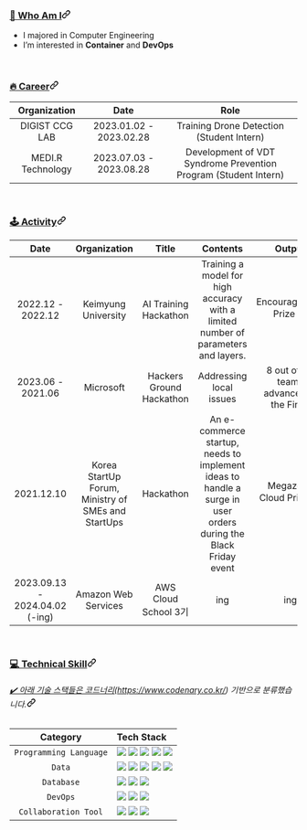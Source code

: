 <article class="markdown-body entry-content container-lg f5" itemprop="text"><h3 id="user-content--who-am-i" dir="auto"><a class="heading-link" href="#-who-am-i">🙌 Who Am I<svg class="octicon octicon-link" viewBox="0 0 16 16" version="1.1" width="16" height="16" aria-hidden="true"><path d="m7.775 3.275 1.25-1.25a3.5 3.5 0 1 1 4.95 4.95l-2.5 2.5a3.5 3.5 0 0 1-4.95 0 .751.751 0 0 1 .018-1.042.751.751 0 0 1 1.042-.018 1.998 1.998 0 0 0 2.83 0l2.5-2.5a2.002 2.002 0 0 0-2.83-2.83l-1.25 1.25a.751.751 0 0 1-1.042-.018.751.751 0 0 1-.018-1.042Zm-4.69 9.64a1.998 1.998 0 0 0 2.83 0l1.25-1.25a.751.751 0 0 1 1.042.018.751.751 0 0 1 .018 1.042l-1.25 1.25a3.5 3.5 0 1 1-4.95-4.95l2.5-2.5a3.5 3.5 0 0 1 4.95 0 .751.751 0 0 1-.018 1.042.751.751 0 0 1-1.042.018 1.998 1.998 0 0 0-2.83 0l-2.5 2.5a1.998 1.998 0 0 0 0 2.83Z"></path></svg></a></h3>
<ul dir="auto">
<li>I majored in Computer Engineering </li>
<li>I’m interested in <strong>Container</strong> and <strong>DevOps</strong></li>
</ul>
<br>
<h3 id="user-content-career" dir="auto"><a class="heading-link" href="#career">🔥&nbsp;Career<svg class="octicon octicon-link" viewBox="0 0 16 16" version="1.1" width="16" height="16" aria-hidden="true"><path d="m7.775 3.275 1.25-1.25a3.5 3.5 0 1 1 4.95 4.95l-2.5 2.5a3.5 3.5 0 0 1-4.95 0 .751.751 0 0 1 .018-1.042.751.751 0 0 1 1.042-.018 1.998 1.998 0 0 0 2.83 0l2.5-2.5a2.002 2.002 0 0 0-2.83-2.83l-1.25 1.25a.751.751 0 0 1-1.042-.018.751.751 0 0 1-.018-1.042Zm-4.69 9.64a1.998 1.998 0 0 0 2.83 0l1.25-1.25a.751.751 0 0 1 1.042.018.751.751 0 0 1 .018 1.042l-1.25 1.25a3.5 3.5 0 1 1-4.95-4.95l2.5-2.5a3.5 3.5 0 0 1 4.95 0 .751.751 0 0 1-.018 1.042.751.751 0 0 1-1.042.018 1.998 1.998 0 0 0-2.83 0l-2.5 2.5a1.998 1.998 0 0 0 0 2.83Z"></path></svg></a></h3>
<table>
<thead>
<tr>
<th align="center">Organization</th>
<th align="center">Date</th>
<th align="center">Role</th>
</tr>
</thead>
<tbody>
<tr>
<td align="center">DIGIST CCG LAB</td>
<td align="center">2023.01.02 - 2023.02.28</td>
<td align="center">Training Drone Detection (Student Intern)</td>
</tr>
  <tr>
<td align="center">MEDI.R Technology</td>
<td align="center">2023.07.03 - 2023.08.28</td>
<td align="center">Development of VDT Syndrome Prevention Program (Student Intern) </td>
</tr>
</tbody>
</table>
<br>
<h3 id="user-content-️activity" dir="auto"><a class="heading-link" href="#️activity">🕹️&nbsp;Activity<svg class="octicon octicon-link" viewBox="0 0 16 16" version="1.1" width="16" height="16" aria-hidden="true"><path d="m7.775 3.275 1.25-1.25a3.5 3.5 0 1 1 4.95 4.95l-2.5 2.5a3.5 3.5 0 0 1-4.95 0 .751.751 0 0 1 .018-1.042.751.751 0 0 1 1.042-.018 1.998 1.998 0 0 0 2.83 0l2.5-2.5a2.002 2.002 0 0 0-2.83-2.83l-1.25 1.25a.751.751 0 0 1-1.042-.018.751.751 0 0 1-.018-1.042Zm-4.69 9.64a1.998 1.998 0 0 0 2.83 0l1.25-1.25a.751.751 0 0 1 1.042.018.751.751 0 0 1 .018 1.042l-1.25 1.25a3.5 3.5 0 1 1-4.95-4.95l2.5-2.5a3.5 3.5 0 0 1 4.95 0 .751.751 0 0 1-.018 1.042.751.751 0 0 1-1.042.018 1.998 1.998 0 0 0-2.83 0l-2.5 2.5a1.998 1.998 0 0 0 0 2.83Z"></path></svg></a></h3>
<table>
<thead>
<tr>
<th align="center">Date</th>
<th align="center">Organization</th>
<th align="center">Title</th>
<th align="center">Contents</th>
<th align="center">Output</th>
</tr>
</thead>
<tbody>
<tr>
<td align="center">2022.12 - 2022.12</td>
<td align="center">Keimyung University</td>
<td align="center">AI Training Hackathon</td>
<td align="center"> Training a model for high accuracy with a limited number of parameters and layers. </td>
<td align="center">Encouragement Prize 🏆</td>
</tr>
<tr>
<td align="center">2023.06 - 2021.06</td>
<td align="center">Microsoft</td>
<td align="center">Hackers Ground Hackathon</td>
<td align="center">Addressing local issues</td>
<td align="center">8 out of 33 teams advanced to the Final.</td>
</tr>
<tr>
<td align="center">2021.12.10</td>
<td align="center">Korea StartUp Forum, Ministry of SMEs and StartUps </td>
<td align="center">Hackathon</td>
<td align="center">An e-commerce startup, needs to implement ideas to handle a surge in user orders during the Black Friday event </td>
<td align="center">Megazone Cloud Prize 🏆️</td>
</tr>
<tr>
<td align="center">2023.09.13 - 2024.04.02 (-ing)</td>
<td align="center">Amazon Web Services </td>
<td align="center">AWS Cloud School 3기</td>
<td align="center">ing</td>
<td align="center">ing</td>
</tr>
</tbody>
</table>
<br>
<h3 id="user-content-technical-skill" dir="auto"><a class="heading-link" href="#technical-skill">💻&nbsp;Technical Skill<svg class="octicon octicon-link" viewBox="0 0 16 16" version="1.1" width="16" height="16" aria-hidden="true"><path d="m7.775 3.275 1.25-1.25a3.5 3.5 0 1 1 4.95 4.95l-2.5 2.5a3.5 3.5 0 0 1-4.95 0 .751.751 0 0 1 .018-1.042.751.751 0 0 1 1.042-.018 1.998 1.998 0 0 0 2.83 0l2.5-2.5a2.002 2.002 0 0 0-2.83-2.83l-1.25 1.25a.751.751 0 0 1-1.042-.018.751.751 0 0 1-.018-1.042Zm-4.69 9.64a1.998 1.998 0 0 0 2.83 0l1.25-1.25a.751.751 0 0 1 1.042.018.751.751 0 0 1 .018 1.042l-1.25 1.25a3.5 3.5 0 1 1-4.95-4.95l2.5-2.5a3.5 3.5 0 0 1 4.95 0 .751.751 0 0 1-.018 1.042.751.751 0 0 1-1.042.018 1.998 1.998 0 0 0-2.83 0l-2.5 2.5a1.998 1.998 0 0 0 0 2.83Z"></path></svg></a></h3>
<h6 id="user-content-️-아래-기술-스택들은-코드너리httpswwwcodenarycokr-기반으로-분류했습니다" dir="auto"><a class="heading-link" href="#️-아래-기술-스택들은-코드너리httpswwwcodenarycokr-기반으로-분류했습니다">✔️ 아래 기술 스택들은 코드너리(</a><a href="https://www.codenary.co.kr/" rel="nofollow">https://www.codenary.co.kr/</a>) 기반으로 분류했습니다.<svg class="octicon octicon-link" viewBox="0 0 16 16" version="1.1" width="16" height="16" aria-hidden="true"><path d="m7.775 3.275 1.25-1.25a3.5 3.5 0 1 1 4.95 4.95l-2.5 2.5a3.5 3.5 0 0 1-4.95 0 .751.751 0 0 1 .018-1.042.751.751 0 0 1 1.042-.018 1.998 1.998 0 0 0 2.83 0l2.5-2.5a2.002 2.002 0 0 0-2.83-2.83l-1.25 1.25a.751.751 0 0 1-1.042-.018.751.751 0 0 1-.018-1.042Zm-4.69 9.64a1.998 1.998 0 0 0 2.83 0l1.25-1.25a.751.751 0 0 1 1.042.018.751.751 0 0 1 .018 1.042l-1.25 1.25a3.5 3.5 0 1 1-4.95-4.95l2.5-2.5a3.5 3.5 0 0 1 4.95 0 .751.751 0 0 1-.018 1.042.751.751 0 0 1-1.042.018 1.998 1.998 0 0 0-2.83 0l-2.5 2.5a1.998 1.998 0 0 0 0 2.83Z"></path></svg></h6>
<table>
<thead>
<tr>
<th align="center">Category</th>
<th align="left">Tech Stack</th>
</tr>
</thead>
<tbody>
<tr>
<td align="center"><code>Programming Language</code></td>
<td align="left"><a href="/Dayoung-Jung/Dayoung-Jung/blob/master"><img src="https://camo.githubusercontent.com/44916b8f3c58815f4f7b5ad65f3487c593b0519b2deba925d242107d10df9e9c/68747470733a2f2f696d672e736869656c64732e696f2f62616467652f707974686f6e2d3337373641423f7374796c653d666c6174266c6f676f3d707974686f6e266c6f676f436f6c6f723d7768697465" data-canonical-src="https://img.shields.io/badge/python-3776AB?style=flat&amp;logo=python&amp;logoColor=white" style="max-width: 100%;"></a> <a href="/Dayoung-Jung/Dayoung-Jung/blob/master"><img src="https://camo.githubusercontent.com/af20e43f97ae176143f31c73894edddbb86ba01c9567f0fbc60a4875ab7de79e/68747470733a2f2f696d672e736869656c64732e696f2f62616467652f73716c2d3532393445323f7374796c653d666c6174266c6f676f3d73716c266c6f676f436f6c6f723d7768697465" data-canonical-src="https://img.shields.io/badge/sql-5294E2?style=flat&amp;logo=sql&amp;logoColor=white" style="max-width: 100%;"></a> <a href="/Dayoung-Jung/Dayoung-Jung/blob/master"><img src="https://camo.githubusercontent.com/beff290fb59092fecd91436154d75b5ff296183ca6cf2024866db08c151f8634/68747470733a2f2f696d672e736869656c64732e696f2f62616467652f722d3237364443333f7374796c653d666c6174266c6f676f3d72266c6f676f436f6c6f723d7768697465" data-canonical-src="https://img.shields.io/badge/r-276DC3?style=flat&amp;logo=r&amp;logoColor=white" style="max-width: 100%;"></a> <a href="/Dayoung-Jung/Dayoung-Jung/blob/master"><img src="https://camo.githubusercontent.com/8b638a39721380fe570b2eadd870ef2c90ad685111e6fabd658cdb7e7425fd43/68747470733a2f2f696d672e736869656c64732e696f2f62616467652f63706c7573706c75732d3030353939433f7374796c653d666c6174266c6f676f3d63706c7573706c7573266c6f676f436f6c6f723d7768697465" data-canonical-src="https://img.shields.io/badge/cplusplus-00599C?style=flat&amp;logo=cplusplus&amp;logoColor=white" style="max-width: 100%;"></a> <a href="/Dayoung-Jung/Dayoung-Jung/blob/master"><img src="https://camo.githubusercontent.com/8103828fcbb2b03a1d017915396474d236fee33440b038998d4d4ae55d88ef3e/68747470733a2f2f696d672e736869656c64732e696f2f62616467652f632d4138423943433f7374796c653d666c6174266c6f676f3d63266c6f676f436f6c6f723d7768697465" data-canonical-src="https://img.shields.io/badge/c-A8B9CC?style=flat&amp;logo=c&amp;logoColor=white" style="max-width: 100%;"></a></td>
</tr>
<tr>
<td align="center"><code>Data</code></td>
<td align="left"><a href="/Dayoung-Jung/Dayoung-Jung/blob/master"><img src="https://camo.githubusercontent.com/45c38e4f653462395b60a82b90373111971f0dbc65376d0d619028295fd0c61d/68747470733a2f2f696d672e736869656c64732e696f2f62616467652f7079746f7263682d4545344332433f7374796c653d666c6174266c6f676f3d7079746f726368266c6f676f436f6c6f723d7768697465" data-canonical-src="https://img.shields.io/badge/pytorch-EE4C2C?style=flat&amp;logo=pytorch&amp;logoColor=white" style="max-width: 100%;"></a> <a href="/Dayoung-Jung/Dayoung-Jung/blob/master"><img src="https://camo.githubusercontent.com/6cc0ad52c0412a712dfe8883799a94b822bc175d0c9194ac7597ca5063b36a0b/68747470733a2f2f696d672e736869656c64732e696f2f62616467652f617061636865616972666c6f772d3031374345453f7374796c653d666c6174266c6f676f3d617061636865616972666c6f77266c6f676f436f6c6f723d7768697465" data-canonical-src="https://img.shields.io/badge/apacheairflow-017CEE?style=flat&amp;logo=apacheairflow&amp;logoColor=white" style="max-width: 100%;"></a> <a href="/Dayoung-Jung/Dayoung-Jung/blob/master"><img src="https://camo.githubusercontent.com/cd5d46d83d0e6eeeae3661c3c5285933ea033b462f5eb0e6af653dfbd8947ff5/68747470733a2f2f696d672e736869656c64732e696f2f62616467652f7461626c6561752d4539373632373f7374796c653d666c6174266c6f676f3d7461626c656175266c6f676f436f6c6f723d7768697465" data-canonical-src="https://img.shields.io/badge/tableau-E97627?style=flat&amp;logo=tableau&amp;logoColor=white" style="max-width: 100%;"></a> <a href="/Dayoung-Jung/Dayoung-Jung/blob/master"><img src="https://camo.githubusercontent.com/91378d2984d9e3ba2d62f12a4ff31e60eb9869b5aba55a2770e97e58a3fa41e5/68747470733a2f2f696d672e736869656c64732e696f2f62616467652f6170616368656b61666b612d3233314632303f7374796c653d666c6174266c6f676f3d6170616368656b61666b61266c6f676f436f6c6f723d7768697465" data-canonical-src="https://img.shields.io/badge/apachekafka-231F20?style=flat&amp;logo=apachekafka&amp;logoColor=white" style="max-width: 100%;"></a> <a href="/Dayoung-Jung/Dayoung-Jung/blob/master"><img src="https://camo.githubusercontent.com/dc92c6e086dddf294b4979dfd9dc0bd3d8f9be9d286613573a4e8f31d46419b9/68747470733a2f2f696d672e736869656c64732e696f2f62616467652f74656e736f72666c6f772d4646364630303f7374796c653d666c6174266c6f676f3d74656e736f72666c6f77266c6f676f436f6c6f723d7768697465" data-canonical-src="https://img.shields.io/badge/tensorflow-FF6F00?style=flat&amp;logo=tensorflow&amp;logoColor=white" style="max-width: 100%;"></a></td>
</tr>
<tr>
<td align="center"><code>Database</code></td>
<td align="left"><a href="/Dayoung-Jung/Dayoung-Jung/blob/master"><img src="https://camo.githubusercontent.com/2aebf1533d9e3583b10730c03dd7c289d9c0efa110a931d9dac61b311172f500/68747470733a2f2f696d672e736869656c64732e696f2f62616467652f706f737467726573716c2d3431363945313f7374796c653d666c6174266c6f676f3d706f737467726573716c266c6f676f436f6c6f723d7768697465" data-canonical-src="https://img.shields.io/badge/postgresql-4169E1?style=flat&amp;logo=postgresql&amp;logoColor=white" style="max-width: 100%;"></a> <a href="/Dayoung-Jung/Dayoung-Jung/blob/master"><img src="https://camo.githubusercontent.com/11cb4c8d7dc7e2024d933ec5fc10adbb53455958b17064252b7d064f5d4816c3/68747470733a2f2f696d672e736869656c64732e696f2f62616467652f6d6f6e676f64622d3437413234383f7374796c653d666c6174266c6f676f3d6d6f6e676f6462266c6f676f436f6c6f723d7768697465" data-canonical-src="https://img.shields.io/badge/mongodb-47A248?style=flat&amp;logo=mongodb&amp;logoColor=white" style="max-width: 100%;"></a> <a href="/Dayoung-Jung/Dayoung-Jung/blob/master"><img src="https://camo.githubusercontent.com/22a6af3b2103b1a2664fd637c6219f268ac4e2d02f1b73b28b41af8e2bf7cc2a/68747470733a2f2f696d672e736869656c64732e696f2f62616467652f6f7261636c6544422d4638303030303f7374796c653d666c6174266c6f676f3d6f7261636c65266c6f676f436f6c6f723d7768697465" data-canonical-src="https://img.shields.io/badge/oracleDB-F80000?style=flat&amp;logo=oracle&amp;logoColor=white" style="max-width: 100%;"></a></td>
</tr>
<tr>
<td align="center"><code>DevOps</code></td>
<td align="left"><a href="/Dayoung-Jung/Dayoung-Jung/blob/master"><img src="https://camo.githubusercontent.com/d790908b1911639545a76162b2102f4bffc57ed38d1d0f4faabb2fc1e946f16a/68747470733a2f2f696d672e736869656c64732e696f2f62616467652f646f636b65722d3234393645443f7374796c653d666c6174266c6f676f3d646f636b6572266c6f676f436f6c6f723d7768697465" data-canonical-src="https://img.shields.io/badge/docker-2496ED?style=flat&amp;logo=docker&amp;logoColor=white" style="max-width: 100%;"></a> <a href="/Dayoung-Jung/Dayoung-Jung/blob/master"><img src="https://camo.githubusercontent.com/5148c757ec30584083d0dc8c25ee75363e4bc37a55889b989e864549f6b08132/68747470733a2f2f696d672e736869656c64732e696f2f62616467652f6769746875622d3138313731373f7374796c653d666c6174266c6f676f3d676974687562266c6f676f436f6c6f723d7768697465" data-canonical-src="https://img.shields.io/badge/github-181717?style=flat&amp;logo=github&amp;logoColor=white" style="max-width: 100%;"></a> <a href="/Dayoung-Jung/Dayoung-Jung/blob/master"><img src="https://camo.githubusercontent.com/96913c37cce8c758ee957630111ead945b8c11562ba8ddf76c9b77ba0dbde889/68747470733a2f2f696d672e736869656c64732e696f2f62616467652f6b756265726e657465732d3332364345353f7374796c653d666c6174266c6f676f3d6b756265726e65746573266c6f676f436f6c6f723d7768697465" data-canonical-src="https://img.shields.io/badge/kubernetes-326CE5?style=flat&amp;logo=kubernetes&amp;logoColor=white" style="max-width: 100%;"></a></td>
</tr>
<tr>
<td align="center"><code>Collaboration Tool</code></td>
<td align="left"><a href="/Dayoung-Jung/Dayoung-Jung/blob/master"><img src="https://camo.githubusercontent.com/e3438ecde81f7c2aafca58c91e21ad34c9e6ac9e54927726e89ebb4cd7448223/68747470733a2f2f696d672e736869656c64732e696f2f62616467652f676f6f676c65636f6c61622d4639414230303f7374796c653d666c6174266c6f676f3d676f6f676c65636f6c6162266c6f676f436f6c6f723d7768697465" data-canonical-src="https://img.shields.io/badge/googlecolab-F9AB00?style=flat&amp;logo=googlecolab&amp;logoColor=white" style="max-width: 100%;"></a> <a href="/Dayoung-Jung/Dayoung-Jung/blob/master"><img src="https://camo.githubusercontent.com/f4be7f0fa19dac02a589626e4629732d01383f4b60c8720983326e61946999ee/68747470733a2f2f696d672e736869656c64732e696f2f62616467652f6e6f74696f6e2d3030303030303f7374796c653d666c6174266c6f676f3d6e6f74696f6e266c6f676f436f6c6f723d7768697465" data-canonical-src="https://img.shields.io/badge/notion-000000?style=flat&amp;logo=notion&amp;logoColor=white" style="max-width: 100%;"></a> <a href="/Dayoung-Jung/Dayoung-Jung/blob/master"><img src="https://camo.githubusercontent.com/cefb44dc25134b83196895d753121c40cac1e9728d63cd31cdc68c364ba7b2e3/68747470733a2f2f696d672e736869656c64732e696f2f62616467652f736c61636b2d3441313534423f7374796c653d666c6174266c6f676f3d736c61636b266c6f676f436f6c6f723d7768697465" data-canonical-src="https://img.shields.io/badge/slack-4A154B?style=flat&amp;logo=slack&amp;logoColor=white" style="max-width: 100%;"></a></td>
</tr>
</tbody>
</table>
</article>
